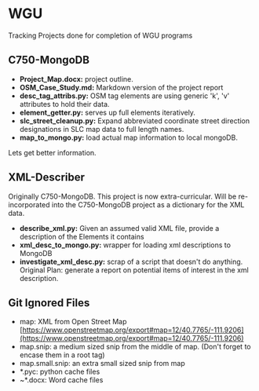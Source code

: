 # WGU

Tracking Projects done for completion of WGU programs

## C750-MongoDB

* **Project_Map.docx:** project outline.
* **OSM_Case_Study.md:** Markdown version of the project report
* **desc_tag_attribs.py:** OSM tag elements are using generic 'k', 'v' attributes to hold their data.
* **element_getter.py:** serves up full elements iteratively.
* **slc_street_cleanup.py:** Expand abbreviated coordinate street direction designations in SLC map data to full length names.
* **map_to_mongo.py:** load actual map information to local mongoDB.

Lets get better information.

## XML-Describer

Originally C750-MongoDB. This project is now extra-curricular. Will be re-incorporated into the C750-MongoDB project as a dictionary for the XML data.

* **describe_xml.py:** Given an assumed valid XML file, provide a description of the Elements it contains
* **xml_desc_to_mongo.py:** wrapper for loading xml descriptions to MongoDB
* **investigate_xml_desc.py:** scrap of a script that doesn't do anything. Original Plan: generate a report on potential items of interest in the xml description.

## Git Ignored Files

* map: XML from Open Street Map [https://www.openstreetmap.org/export#map=12/40.7765/-111.9206](https://www.openstreetmap.org/export#map=12/40.7765/-111.9206)
* map.snip: a medium sized snip from the middle of map. (Don't forget to encase them in a root tag)
* map.small.snip: an extra small sized snip from map
* *.pyc: python cache files
* ~*.docx: Word cache files